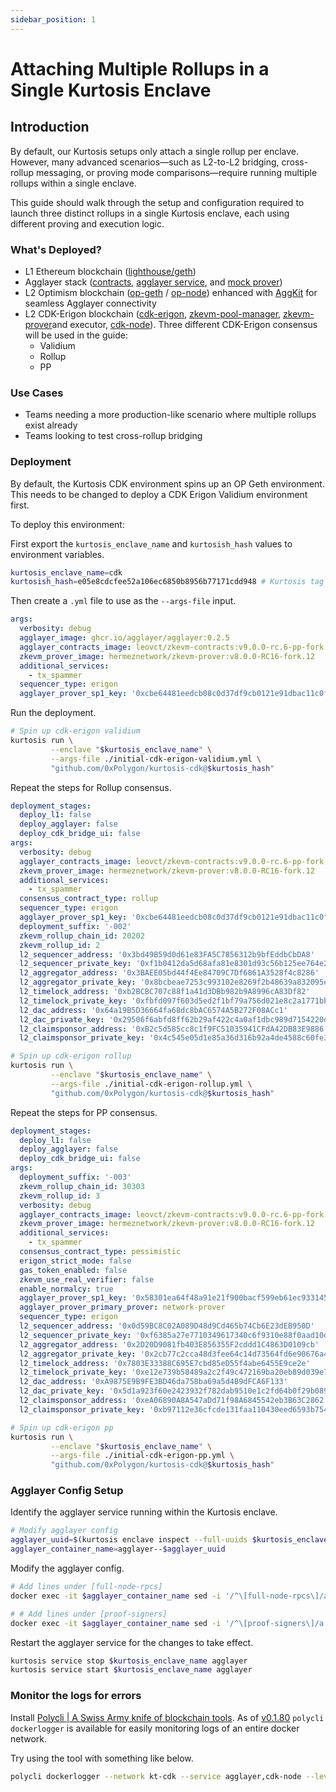 ```yaml
---
sidebar_position: 1
---
```


# Attaching Multiple Rollups in a Single Kurtosis Enclave

## Introduction

By default, our Kurtosis setups only attach a single rollup per enclave. However, many advanced scenarios—such as L2-to-L2 bridging, cross-rollup messaging, or proving mode comparisons—require running multiple rollups within a single enclave.

This guide should walk through the setup and configuration required to launch three distinct rollups in a single Kurtosis enclave, each using different proving and execution logic.

### What's Deployed?

- L1 Ethereum blockchain ([lighthouse/geth](https://github.com/ethpandaops/ethereum-package))
- Agglayer stack ([contracts](https://github.com/agglayer/agglayer-contracts), [agglayer service](https://github.com/agglayer/agglayer), and [mock prover](https://github.com/agglayer/provers))
- L2 Optimism blockchain ([op-geth](https://github.com/ethereum-optimism/op-geth) / [op-node](https://github.com/ethereum-optimism/optimism/tree/develop/op-node)) enhanced with [AggKit](https://github.com/agglayer/aggkit) for seamless Agglayer connectivity
- L2 CDK-Erigon blockchain ([cdk-erigon](https://github.com/0xPolygonHermez/cdk-erigon), [zkevm-pool-manager](https://github.com/0xPolygon/zkevm-pool-manager), [zkevm-prover](https://github.com/0xPolygonHermez/zkevm-prover)and executor, [cdk-node](https://github.com/0xPolygon/cdk)). Three different CDK-Erigon consensus will be used in the guide:
  - Validium
  - Rollup
  - PP

### Use Cases

- Teams needing a more production-like scenario where multiple rollups exist already
- Teams looking to test cross-rollup bridging

### Deployment

By default, the Kurtosis CDK environment spins up an OP Geth environment. This needs to be changed to deploy a CDK Erigon Validium environment first.

To deploy this environment:

First export the `kurtosis_enclave_name` and `kurtosish_hash` values to environment variables.

```bash
kurtosis_enclave_name=cdk
kurtosish_hash=e05e8cdcfee52a106ec6850b8956b77171cdd948 # Kurtosis tag v0.3.4 + v9.0.0-rc.2-pp contracts + CDK-Erigon Validium by default
```

Then create a `.yml` file to use as the `--args-file` input.

```yaml title="initial-cdk-erigon-validium.yml"
args:
  verbosity: debug
  agglayer_image: ghcr.io/agglayer/agglayer:0.2.5
  agglayer_contracts_image: leovct/zkevm-contracts:v9.0.0-rc.6-pp-fork.12
  zkevm_prover_image: hermeznetwork/zkevm-prover:v8.0.0-RC16-fork.12
  additional_services:
    - tx_spammer
  sequencer_type: erigon
  agglayer_prover_sp1_key: '0xcbe64481eedcb08c0d37df9cb0121e91dbac11c0f015fbe2bedb7875c020778d' # Dummy key for mock prover.
```

Run the deployment.

```bash
# Spin up cdk-erigon validium
kurtosis run \
         --enclave "$kurtosis_enclave_name" \
         --args-file ./initial-cdk-erigon-validium.yml \
         "github.com/0xPolygon/kurtosis-cdk@$kurtosis_hash"
```

Repeat the steps for Rollup consensus.

```yaml title="initial-cdk-erigon-rollup.yml"
deployment_stages:
  deploy_l1: false
  deploy_agglayer: false
  deploy_cdk_bridge_ui: false
args:
  verbosity: debug
  agglayer_contracts_image: leovct/zkevm-contracts:v9.0.0-rc.6-pp-fork.12
  zkevm_prover_image: hermeznetwork/zkevm-prover:v8.0.0-RC16-fork.12
  additional_services:
    - tx_spammer
  consensus_contract_type: rollup
  sequencer_type: erigon
  agglayer_prover_sp1_key: '0xcbe64481eedcb08c0d37df9cb0121e91dbac11c0f015fbe2bedb7875c020778d' # Dummy key for mock prover.
  deployment_suffix: '-002'
  zkevm_rollup_chain_id: 20202
  zkevm_rollup_id: 2
  l2_sequencer_address: '0x3bd49B59d0d61e83FA5C7856312b9bfEddbCbDA8'
  l2_sequencer_private_key: '0xf1b0412da5d68afa81e8301d93c56b125ee764e2fab4e919afb81ae14babc5e3'
  l2_aggregator_address: '0x3BAEE05bd44f4Ee84709C7Df6861A3528f4c8286'
  l2_aggregator_private_key: '0x8bcbeae7253c993102e8269f2b48639a832095e0a0235b609472b7b9286290b9'
  l2_timelock_address: '0xb2BCBC707c88f1a41d3DBb982b9A8996cA83Df82'
  l2_timelock_private_key: '0xfbfd097f603d5ed2f1bf79a756d021e8c2a1771bb13ea42a36f534ac731739d3'
  l2_dac_address: '0x64a19B5D36664fa68dc8bAC6574A5B272F08ACc1'
  l2_dac_private_key: '0x29506f6abfd8ff62b29af422c4a0af1dbc989d7154220da916e565c8cc04ce47'
  l2_claimsponsor_address: '0xB2c5d585cc8c1f9FC51035941CFdA42DB83E9886'
  l2_claimsponsor_private_key: '0x4c545e05d1e85a36d316b92a4de4588c60fe3c5dbb2c235306d1ce4e439b751a'
```

```bash
# Spin up cdk-erigon rollup
kurtosis run \
         --enclave "$kurtosis_enclave_name" \
         --args-file ./initial-cdk-erigon-rollup.yml \
         "github.com/0xPolygon/kurtosis-cdk@$kurtosis_hash"
```

Repeat the steps for PP consensus.

```yaml title="initial-cdk-erigon-pp.yml"
deployment_stages:
  deploy_l1: false
  deploy_agglayer: false
  deploy_cdk_bridge_ui: false
args:
  deployment_suffix: '-003'
  zkevm_rollup_chain_id: 30303
  zkevm_rollup_id: 3
  verbosity: debug
  agglayer_contracts_image: leovct/zkevm-contracts:v9.0.0-rc.6-pp-fork.12
  zkevm_prover_image: hermeznetwork/zkevm-prover:v8.0.0-RC16-fork.12
  additional_services:
    - tx_spammer
  consensus_contract_type: pessimistic
  erigon_strict_mode: false
  gas_token_enabled: false
  zkevm_use_real_verifier: false
  enable_normalcy: true
  agglayer_prover_sp1_key: '0x58301ea64f48a91e21f900bacf599eb61ec9331455db34f9b4279d5c652f368f'
  agglayer_prover_primary_prover: network-prover
  sequencer_type: erigon
  l2_sequencer_address: '0x0d59BC8C02A089D48d9Cd465b74Cb6E23dEB950D'
  l2_sequencer_private_key: '0xf6385a27e7710349617340c6f9310e88f0aad10d01646a9bb204177431babcd8'
  l2_aggregator_address: '0x2D20D9081fb403E856355F2cddd1C4863D0109cb'
  l2_aggregator_private_key: '0x2cb77c2cca48d3fee64c14d73564fd6e90676a4f6da6545681e10c8b9b22fce2'
  l2_timelock_address: '0x7803E33388C695E7cbd85eD55f4abe6455E9ce2e'
  l2_timelock_private_key: '0xe12e739b58489a2c2f49c472169ba20eb89d039e71f04d5342ab645dc3fb6540'
  l2_dac_address: '0xA9875E9B9FE3BD46da758ba69a5d4B9dFCA6F133'
  l2_dac_private_key: '0x5d1a923f60e2423932f782dab9510e1c2fd64b0f29b0893978864191ecdd6f4f'
  l2_claimsponsor_address: '0xeA06890A8A547aDd71f98A6845542eb3B63C2862'
  l2_claimsponsor_private_key: '0xb97112e36cfcde131faa110430eed6593b75406e5d6991d8db3ed0f492a73b6f'
```

```bash
# Spin up cdk-erigon pp
kurtosis run \
         --enclave "$kurtosis_enclave_name" \
         --args-file ./initial-cdk-erigon-pp.yml \
         "github.com/0xPolygon/kurtosis-cdk@$kurtosis_hash"
```

### Agglayer Config Setup

Identify the agglayer service running within the Kurtosis enclave.

```bash
# Modify agglayer config
agglayer_uuid=$(kurtosis enclave inspect --full-uuids $kurtosis_enclave_name | grep -E "^[0-9a-f]{32}[[:space:]]+agglayer([[:space:]]+|$)" | awk '{print $1}')
agglayer_container_name=agglayer--$agglayer_uuid
```

Modify the agglayer config.

```bash
# Add lines under [full-node-rpcs]
docker exec -it $agglayer_container_name sed -i '/^\[full-node-rpcs\]/a # RPC of the second rollup node\n2 = "http://cdk-erigon-rpc-002:8123"' /etc/zkevm/agglayer-config.toml

# # Add lines under [proof-signers]
docker exec -it $agglayer_container_name sed -i '/^\[proof-signers\]/a # Sequencer address for second rollup\n2 = "0x3bd49B59d0d61e83FA5C7856312b9bfEddbCbDA8"' /etc/zkevm/agglayer-config.toml
```

Restart the agglayer service for the changes to take effect.

```bash
kurtosis service stop $kurtosis_enclave_name agglayer
kurtosis service start $kurtosis_enclave_name agglayer
```

### Monitor the logs for errors

Install [Polycli | A Swiss Army knife of blockchain tools](https://github.com/0xPolygon/polygon-cli/releases).
As of [v0.1.80](https://github.com/0xPolygon/polygon-cli/releases/tag/v0.1.80) `polycli dockerlogger` is available for easily monitoring logs of an entire docker network.

Try using the tool with something like below.

```bash
polycli dockerlogger --network kt-cdk --service agglayer,cdk-node --levels error,warn
```
